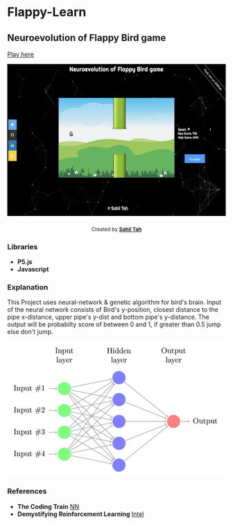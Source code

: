 # Flappy-Learn
## Neuroevolution of Flappy Bird game

[Play here](https://sahil-tah.github.io/Flappy-Learn/)

<p align="center">
  <img src="assets/game.png" height="350">
</p>

<p align="center">
  <sub>Created by <a href="https://github.com/Sahil-Tah"><strong>Sahil Tah</strong></a>
</p>

### Libraries

* **P5.js**
* **Javascript**

### Explanation
This Project uses neural-network & genetic algorithm for bird's brain. Input of the neural network consists of Bird's y-position, closest distance to the pipe x-distance, upper pipe's y-dist and bottom pipe's y-distance. The output will be probabilty score of between 0 and 1, if greater than 0.5 jump else don't jump.

![nn](assets/nn.png)

### References
* **The Coding Train** [NN](https://github.com/CodingTrain/Toy-Neural-Network-JS)
* **Demystifying Reinforcement Learning** [Intel](https://www.intel.ai/demystifying-deep-reinforcement-learning/#gs.0lgpgr)
